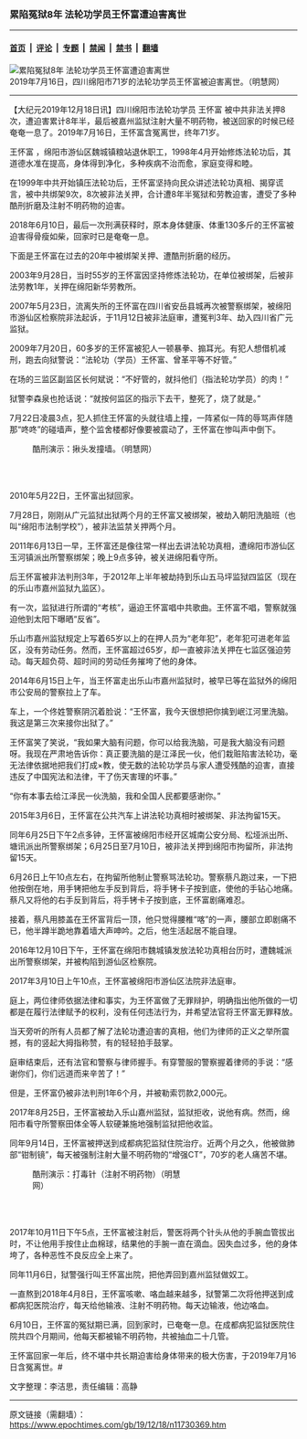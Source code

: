 ### 累陷冤狱8年 法轮功学员王怀富遭迫害离世

---

#### [首页](../../../..?n11730369) &nbsp;|&nbsp; [评论](../../../../../epoch-comment?n11730369) &nbsp;|&nbsp; [专题](../../../../../epoch-special?n11730369) &nbsp;|&nbsp; [禁闻](../../../../../epoch-news?n11730369) &nbsp;|&nbsp; [禁书](../../../../../books?n11730369) &nbsp;|&nbsp; [翻墙](https://github.com/gfw-breaker/nogfw/blob/master/README.md?n11730369)


<div><img alt="累陷冤狱8年 法轮功学员王怀富遭迫害离世" class="attachment-djy_600_400 size-djy_600_400 wp-post-image" src="https://i.epochtimes.com/assets/uploads/2019/12/11-11-600x400.jpg"/>
<div class="caption">
 2019年7月16日，四川绵阳市71岁的法轮功学员王怀富被迫害离世。（明慧网）
</div></div><hr/><div class="post_content" id="artbody" itemprop="articleBody">
 <!-- article content begin -->
 <p>
  【大纪元2019年12月18日讯】四川绵阳市法轮功学员
  <ok href="https://www.epochtimes.com/gb/tag/%E7%8E%8B%E6%80%80%E5%AF%8C.html">
   王怀富
  </ok>
  被中共非法关押8次，遭迫害累计8年半，最后被嘉州监狱注射大量不明药物，被送回家的时候已经奄奄一息了。2019年7月16日，王怀富含冤离世，终年71岁。
 </p>
 <p>
  <ok href="https://www.epochtimes.com/gb/tag/%E7%8E%8B%E6%80%80%E5%AF%8C.html">
   王怀富
  </ok>
  ，绵阳市游仙区魏城镇粮站退休职工，1998年4月开始修炼法轮功后，其道德水准在提高，身体得到净化，多种疾病不治而愈，家庭变得和睦。
 </p>
 <p>
  在1999年中共开始镇压法轮功后，王怀富坚持向民众讲述法轮功真相、揭穿谎言，被中共绑架9次，8次被非法关押，合计遭8年半冤狱和劳教迫害，遭受了多种酷刑折磨及注射不明药物的迫害。
 </p>
 <p>
  2018年6月10日，最后一次刑满获释时，原本身体健康、体重130多斤的王怀富被迫害得骨瘦如柴，回家时已是奄奄一息。
 </p>
 <p>
  下面是王怀富在过去的20年中被绑架关押、遭酷刑折磨的经历。
 </p>
 <p>
  2003年9月28日，当时55岁的王怀富因坚持修炼法轮功，在单位被绑架，后被非法劳教1年，关押在绵阳新华劳教所。
 </p>
 <p>
  2007年5月23日，流离失所的王怀富在四川省安岳县城再次被警察绑架，被绵阳市游仙区检察院非法起诉，于11月12日被非法庭审，遭冤判3年、劫入四川省广元监狱。
 </p>
 <p>
  2009年7月20日，60多岁的王怀富被犯人一顿暴拳、搧耳光。有犯人想借机减刑，跑去向狱警说：“法轮功（学员）王怀富、曾革平等不好管。”
 </p>
 <p>
  在场的三监区副监区长何斌说：“不好管的，就抖他们（指法轮功学员）的肉！”
 </p>
 <p>
  狱警李森泉也抢话说：“就按何监区的指示下去干，整死了，烧了就是。”
 </p>
 <p>
  7月22日凌晨3点，犯人抓住王怀富的头就往墙上撞，一阵紧似一阵的辱骂声伴随那“咚咚”的碰墙声，整个监舍楼都好像要被震动了，王怀富在惨叫声中倒下。
 </p>
 <figure aria-describedby="caption-attachment-11730390" class="wp-caption aligncenter" id="attachment_11730390" style="width: 212px">
  <ok href="https://i.epochtimes.com/assets/uploads/2019/12/2005-1-19-lwj5.jpg" target="_blank">
   <img alt="" class="wp-image-11730390" src="https://i.epochtimes.com/assets/uploads/2019/12/2005-1-19-lwj5-600x607.jpg"/>
  </ok>
  <br/><figcaption class="wp-caption-text" id="caption-attachment-11730390">
   酷刑演示：揪头发撞墙。（明慧网）
  </figcaption><br/>
 </figure><br/>
 <p>
  2010年5月22日，王怀富出狱回家。
 </p>
 <p>
  7月28日，刚刚从广元监狱出狱两个月的王怀富又被绑架，被劫入朝阳洗脑班（也叫“绵阳市法制学校”），被非法监禁关押两个月。
 </p>
 <p>
  2011年6月13日一早，王怀富还是像往常一样出去讲法轮功真相，遭绵阳市游仙区玉河镇派出所警察绑架；晚上9点多钟，被关进绵阳看守所。
 </p>
 <p>
  后王怀富被非法判刑3年，于2012年上半年被劫持到乐山五马坪监狱四监区（现在的乐山市嘉州监狱九监区）。
 </p>
 <p>
  有一次，监狱进行所谓的“考核”，逼迫王怀富唱中共歌曲。王怀富不唱，警察就强迫他到太阳下曝晒“反省”。
 </p>
 <p>
  乐山市嘉州监狱规定上写着65岁以上的在押人员为“老年犯”，老年犯可进老年监区，没有劳动任务。然而，王怀富超过65岁，却一直被非法关押在七监区强迫劳动。每天超负荷、超时间的劳动任务摧垮了他的身体。
 </p>
 <p>
  2014年6月15日上午，当王怀富走出乐山市嘉州监狱时，被早已等在监狱外的绵阳市公安局的警察拉上了车。
 </p>
 <p>
  车上，一个佟姓警察阴沉着脸说：“王怀富，我今天很想把你擒到岷江河里洗脑。我这是第三次来接你出狱了。”
 </p>
 <p>
  王怀富笑了笑说，“我如果大脑有问题，你可以给我洗脑，可是我大脑没有问题呀。我现在严肃地告诉你：真正要洗脑的是江泽民一伙，他们栽赃陷害法轮功，毫无法律依据地把我们打成×教，使无数的法轮功学员与家人遭受残酷的迫害，直接违反了中国宪法和法律，干了伤天害理的坏事。”
 </p>
 <p>
  “你有本事去给江泽民一伙洗脑，我和全国人民都要感谢你。”
 </p>
 <p>
  2015年3月6日，王怀富在公共汽车上讲法轮功真相时被绑架、非法拘留15天。
 </p>
 <p>
  同年6月25日下午2点多钟，王怀富被绵阳市经开区城南公安分局、松垭派出所、塘讯派出所警察绑架；6月25日至7月10日，被非法关押到绵阳市拘留所，非法拘留15天。
 </p>
 <p>
  6月26日上午10点左右，在拘留所他制止警察骂法轮功。警察蔡凡跑过来，一下把他按倒在地，用手铐把他左手反到背后，将手铐卡子按到底，使他的手钻心地痛。蔡凡又将他的右手反到背后，将手铐卡子按到底，王怀富剧痛难忍。
 </p>
 <p>
  接着，蔡凡用膝盖在王怀富背后一顶，他只觉得腰椎“喀”的一声，腰部立即剧痛不已，他半蹲半跪地靠着墙大声呻吟。之后，他生活起居不能自理。
 </p>
 <p>
  2016年12月10日下午，王怀富在绵阳市魏城镇发放法轮功真相台历时，遭魏城派出所警察绑架，并被构陷到游仙区检察院。
 </p>
 <p>
  2017年3月10日上午10点，王怀富被绵阳市游仙区法院非法庭审。
 </p>
 <p>
  庭上，两位律师依据法律和事实，为王怀富做了无罪辩护，明确指出他所做的一切都是在履行法律赋予的权利，没有任何违法行为，并希望法官将王怀富无罪释放。
 </p>
 <p>
  当天旁听的所有人员都了解了法轮功遭迫害的真相，他们为律师的正义之举所震撼，有的竖起大拇指称赞，有的轻轻拍手鼓掌。
 </p>
 <p>
  庭审结束后，还有法官和警察与律师握手。有穿警服的警察握着律师的手说：“感谢你们，你们远道而来辛苦了！”
 </p>
 <p>
  但是，王怀富仍被非法判刑1年6个月，并被勒索罚款2,000元。
 </p>
 <p>
  2017年8月25日，王怀富被劫入乐山嘉州监狱，监狱拒收，说他有病。然而，绵阳市看守所警察田体全等人软硬兼施地强制监狱把他收监。
 </p>
 <p>
  同年9月14日，王怀富被押送到成都病犯监狱住院治疗。近两个月之久，他被做肺部“钳制镜”，每天被强制注射大量不明药物的“增强CT”，70岁的老人痛苦不堪。
 </p>
 <figure aria-describedby="caption-attachment-11730435" class="wp-caption aligncenter" id="attachment_11730435" style="width: 263px">
  <ok href="https://i.epochtimes.com/assets/uploads/2019/12/2010-8-29-poison-feature.jpg" target="_blank">
   <img alt="" class="wp-image-11730435" src="https://i.epochtimes.com/assets/uploads/2019/12/2010-8-29-poison-feature-600x493.jpg"/>
  </ok>
  <br/><figcaption class="wp-caption-text" id="caption-attachment-11730435">
   酷刑演示：打毒针（注射不明药物）（明慧网）
  </figcaption><br/>
 </figure><br/>
 <p>
  2017年10月11日下午5点，王怀富被注射后，警医将两个针头从他的手腕血管拔出时，不让他用手按住止血棉球，结果他的手腕一直在滴血。因失血过多，他的身体垮了，各种恶性不良反应全上来了。
 </p>
 <p>
  同年11月6日，狱警强行叫王怀富出院，把他弄回到嘉州监狱做奴工。
 </p>
 <p>
  一直熬到2018年4月8日，王怀富咳嗽、咯血越来越多，狱警第二次将他押送到成都病犯医院治疗，每天给他输液、注射不明药物。每天边输液，他边咯血。
 </p>
 <p>
  6月10日，王怀富的冤狱期已满，回到家时，已奄奄一息。在成都病犯监狱医院住院共四个月期间，他每天都被输不明药物，共被抽血二十几管。
 </p>
 <p>
  王怀富回家一年后，终不堪中共长期迫害给身体带来的极大伤害，于2019年7月16日含冤离世。#
 </p>
 <p>
  文字整理：李洁思，责任编辑：高静
 </p>
 <!-- article content end -->
 <div id="below_article_ad">
 </div>
</div>


---

原文链接（需翻墙）：https://www.epochtimes.com/gb/19/12/18/n11730369.htm